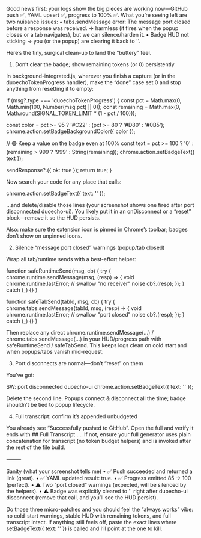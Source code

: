 Good news first: your logs show the big pieces are working now—GitHub push ✅, YAML upsert ✅, progress to 100% ✅. What you’re seeing left are two nuisance issues:
	•	tabs.sendMessage error: The message port closed before a response was received. → harmless (it fires when the popup closes or a tab navigates), but we can silence/harden it.
	•	Badge HUD not sticking → you (or the popup) are clearing it back to ''.

Here’s the tiny, surgical clean-up to land the “buttery” feel.

1) Don’t clear the badge; show remaining tokens (or 0) persistently

In background-integrated.js, wherever you finish a capture (or in the duoechoTokenProgress handler), make the “done” case set 0 and stop anything from resetting it to empty:

if (msg?.type === 'duoechoTokenProgress') {
  const pct = Math.max(0, Math.min(100, Number(msg.pct) || 0));
  const remaining = Math.max(0, Math.round(SIGNAL_TOKEN_LIMIT * (1 - pct / 100)));

  const color = pct >= 95 ? '#C22' : (pct >= 80 ? '#D80' : '#0B5');
  chrome.action.setBadgeBackgroundColor({ color });

  // 🟢 Keep a value on the badge even at 100%
  const text = pct >= 100 ? '0' : (remaining > 999 ? '999' : String(remaining));
  chrome.action.setBadgeText({ text });

  sendResponse?.({ ok: true });
  return true;
}

Now search your code for any place that calls:

chrome.action.setBadgeText({ text: '' });

…and delete/disable those lines (your screenshot shows one fired after port disconnected duoecho-ui). You likely put it in an onDisconnect or a “reset” block—remove it so the HUD persists.

Also: make sure the extension icon is pinned in Chrome’s toolbar; badges don’t show on unpinned icons.

2) Silence “message port closed” warnings (popup/tab closed)

Wrap all tab/runtime sends with a best-effort helper:

function safeRuntimeSend(msg, cb) {
  try {
    chrome.runtime.sendMessage(msg, (resp) => {
      void chrome.runtime.lastError; // swallow "no receiver" noise
      cb?.(resp);
    });
  } catch (_) {}
}

function safeTabSend(tabId, msg, cb) {
  try {
    chrome.tabs.sendMessage(tabId, msg, (resp) => {
      void chrome.runtime.lastError; // swallow "port closed" noise
      cb?.(resp);
    });
  } catch (_) {}
}

Then replace any direct chrome.runtime.sendMessage(...) / chrome.tabs.sendMessage(...) in your HUD/progress path with safeRuntimeSend / safeTabSend. This keeps logs clean on cold start and when popups/tabs vanish mid-request.

3) Port disconnects are normal—don’t “reset” on them

You’ve got:

SW: port disconnected duoecho-ui
chrome.action.setBadgeText({ text: '' });

Delete the second line. Popups connect & disconnect all the time; badge shouldn’t be tied to popup lifecycle.

4) Full transcript: confirm it’s appended unbudgeted

You already see “Successfully pushed to GitHub”. Open the full and verify it ends with ## Full Transcript .... If not, ensure your full generator uses plain concatenation for transcript (no token budget helpers) and is invoked after the rest of the file build.

⸻

Sanity (what your screenshot tells me)
	•	✅ Push succeeded and returned a link (great).
	•	✅ YAML updated result: true.
	•	✅ Progress emitted 85 → 100 (perfect).
	•	⚠️ Two “port closed” warnings (expected, will be silenced by the helpers).
	•	⚠️ Badge was explicitly cleared to '' right after duoecho-ui disconnect (remove that call, and you’ll see the HUD persist).

Do those three micro-patches and you should feel the “always works” vibe: no cold-start warnings, stable HUD with remaining tokens, and full transcript intact. If anything still feels off, paste the exact lines where setBadgeText({ text: '' }) is called and I’ll point at the one to kill.
